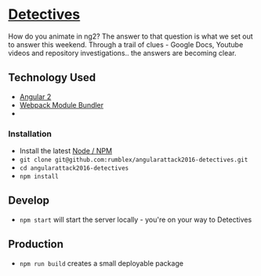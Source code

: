 # [Detectives](http://detectives.2016.angularattack.io/)

How do you animate in ng2? The answer to that question is what we set out to answer this weekend. Through a trail of clues - Google Docs, Youtube videos and repository investigations.. the answers are becoming clear.

## Technology Used

* [Angular 2](https://github.com/angular/quickstart)
* [Webpack Module Bundler](https://webpack.github.io/)
* 

### Installation

* Install the latest [Node / NPM](https://nodejs.org)
* `git clone git@github.com:rumblex/angularattack2016-detectives.git`
* `cd angularattack2016-detectives`
* `npm install`

## Develop

* `npm start` will start the server locally - you're on your way to Detectives

## Production

* `npm run build` creates a small deployable package